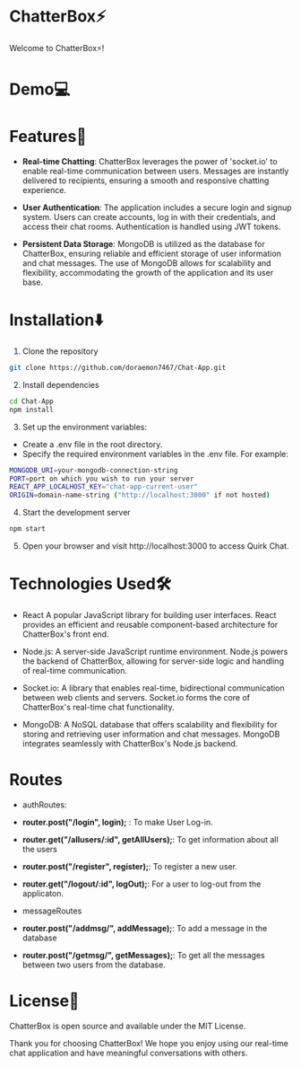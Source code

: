 # ChatterBox⚡
Welcome to ChatterBox⚡! 

# Demo💻



# Features💫
- **Real-time Chatting**: ChatterBox leverages the power of 'socket.io' to enable real-time communication between users. Messages are instantly delivered to recipients, ensuring a smooth and responsive chatting experience.

- **User Authentication**: The application includes a secure login and signup system. Users can create accounts, log in with their credentials, and access their chat rooms. Authentication is handled using JWT tokens.

- **Persistent Data Storage**: MongoDB is utilized as the database for ChatterBox, ensuring reliable and efficient storage of user information and chat messages. The use of MongoDB allows for scalability and flexibility, accommodating the growth of the application and its user base.

# Installation⬇️
1. Clone the repository
```bash
git clone https://github.com/doraemon7467/Chat-App.git
```
2. Install dependencies
```bash
cd Chat-App
npm install
```
3. Set up the environment variables:
  - Create a .env file in the root directory.
  - Specify the required environment variables in the .env file. For example:
  ```bash
MONGODB_URI=your-mongodb-connection-string
PORT=port on which you wish to run your server
REACT_APP_LOCALHOST_KEY="chat-app-current-user" 
ORIGIN=domain-name-string ("http://localhost:3000" if not hosted)
```
4. Start the development server
```bash
npm start
```
5. Open your browser and visit http://localhost:3000 to access Quirk Chat.

# Technologies Used🛠️
- React A popular JavaScript library for building user interfaces. React provides an efficient and reusable component-based architecture for ChatterBox's front end.

- Node.js: A server-side JavaScript runtime environment. Node.js powers the backend of ChatterBox, allowing for server-side logic and handling of real-time communication.

- Socket.io: A library that enables real-time, bidirectional communication between web clients and servers. Socket.io forms the core of ChatterBox's real-time chat functionality.

- MongoDB: A NoSQL database that offers scalability and flexibility for storing and retrieving user information and chat messages. MongoDB integrates seamlessly with ChatterBox's Node.js backend.

# Routes

- authRoutes:
- **router.post("/login", login);** : To make User Log-in.
- **router.get("/allusers/:id", getAllUsers);**: To get information about all the users 
- **router.post("/register", register);**: To register a new user.
- **router.get("/logout/:id", logOut);**: For a user to log-out from the applicaton.

- messageRoutes
- **router.post("/addmsg/", addMessage);**: To add a message in the database
- **router.post("/getmsg/", getMessages);**: To get all the messages between two users from the database.

# License📄
ChatterBox is open source and available under the MIT License.

Thank you for choosing ChatterBox! We hope you enjoy using our real-time chat application and have meaningful conversations with others.

